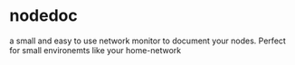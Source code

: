 # nodedoc
a small and easy to use network monitor to document your nodes. Perfect for small environemts like your home-network
